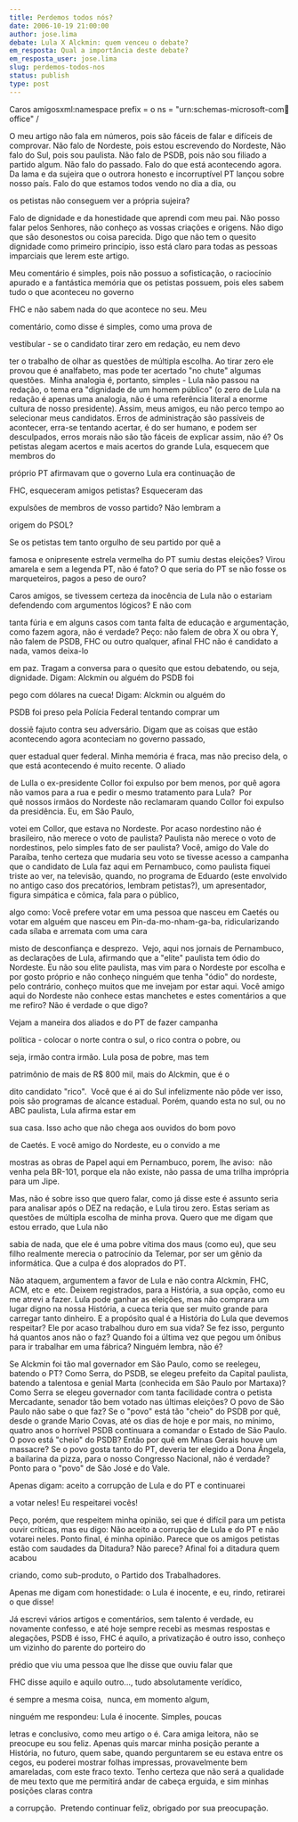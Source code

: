 ```yaml
---
title: Perdemos todos nós?
date: 2006-10-19 21:00:00
author: jose.lima
debate: Lula X Alckmin: quem venceu o debate?
em_resposta: Qual a importância deste debate?
em_resposta_user: jose.lima
slug: perdemos-todos-nos
status: publish 
type: post
---
```


Caros amigosxml:namespace prefix = o ns = "urn:schemas-microsoft-com:office:office" /


O meu artigo não fala em números, pois são fáceis de falar e difíceis de comprovar. Não falo de Nordeste, pois estou escrevendo do Nordeste, Não falo do Sul, pois sou paulista. Não falo de PSDB, pois não sou filiado a partido algum. Não falo do passado. Falo do que está acontecendo agora. Da lama e da sujeira que o outrora honesto e incorruptível PT lançou sobre nosso país. Falo do que estamos todos vendo no dia a dia, ou 


os petistas não conseguem ver a própria sujeira?


Falo de dignidade e da honestidade que aprendi com meu pai. Não posso falar pelos Senhores, não conheço as vossas criações e origens. Não digo que são desonestos ou coisa parecida. Digo que não tem o quesito dignidade como primeiro princípio, isso está claro para todas as pessoas imparciais que lerem este artigo. 


Meu comentário é simples, pois não possuo a sofisticação, o raciocínio apurado e a fantástica memória que os petistas possuem, pois eles sabem tudo o que aconteceu no governo 


FHC e não sabem nada do que acontece no seu. Meu 


comentário, como disse é simples, como uma prova de 


vestibular - se o candidato tirar zero em redação, eu nem devo 


ter o trabalho de olhar as questões de múltipla escolha. Ao tirar zero ele provou que é analfabeto, mas pode ter acertado "no chute" algumas questões.  Minha analogia é, portanto, simples - Lula não passou na redação, o tema era "dignidade de um homem público" (o zero de Lula na redação é apenas uma analogia, não é uma referência literal a enorme cultura de nosso presidente). Assim, meus amigos, eu não perco tempo ao selecionar meus candidatos. Erros de administração são passíveis de acontecer, erra-se tentando acertar, é do ser humano, e podem ser desculpados, erros morais não são tão fáceis de explicar assim, não é? Os petistas alegam acertos e mais acertos do grande Lula, esquecem que membros do 


próprio PT afirmavam que o governo Lula era continuação de 


FHC, esqueceram amigos petistas? Esqueceram das 


expulsões de membros de vosso partido? Não lembram a 


origem do PSOL? 


Se os petistas tem tanto orgulho de seu partido por quê a 


famosa e onipresente estrela vermelha do PT sumiu destas eleições? Virou amarela e sem a legenda PT, não é fato? O que seria do PT se não fosse os marqueteiros, pagos a peso de ouro?   


Caros amigos, se tivessem certeza da inocência de Lula não o estariam defendendo com argumentos lógicos? E não com 


tanta fúria e em alguns casos com tanta falta de educação e argumentação, como fazem agora, não é verdade? Peço: não falem de obra X ou obra Y, não falem de PSDB, FHC ou outro qualquer, afinal FHC não é candidato a nada, vamos deixa-lo 


em paz. Tragam a conversa para o quesito que estou debatendo, ou seja, dignidade. Digam: Alckmin ou alguém do PSDB foi 


pego com dólares na cueca! Digam: Alckmin ou alguém do 


PSDB foi preso pela Polícia Federal tentando comprar um 


dossiê fajuto contra seu adversário. Digam que as coisas que estão acontecendo agora aconteciam no governo passado, 


quer estadual quer federal. Minha memória é fraca, mas não preciso dela, o que está acontecendo é muito recente. O aliado 


de Lulla o ex-presidente Collor foi expulso por bem menos, por quê agora não vamos para a rua e pedir o mesmo tratamento para Lula?  Por quê nossos irmãos do Nordeste não reclamaram quando Collor foi expulso da presidência. Eu, em São Paulo, 


votei em Collor, que estava no Nordeste. Por acaso nordestino não é brasileiro, não merece o voto de paulista? Paulista não merece o voto de nordestinos, pelo simples fato de ser paulista? Você, amigo do Vale do Paraíba, tenho certeza que mudaria seu voto se tivesse acesso a campanha que o candidato de Lula faz aqui em Pernambuco, como paulista fiquei triste ao ver, na televisão, quando, no programa de Eduardo (este envolvido no antigo caso dos precatórios, lembram petistas?), um apresentador,  figura simpática e cômica, fala para o público, 


algo como: Você prefere votar em uma pessoa que nasceu em Caetés ou votar em alguém que nasceu em Pin-da-mo-nham-ga-ba, ridicularizando cada sílaba e arremata com uma cara 


misto de desconfiança e desprezo.  Vejo, aqui nos jornais de Pernambuco, as declarações de Lula, afirmando que a "elite" paulista tem ódio do Nordeste. Eu não sou elite paulista, mas vim para o Nordeste por escolha e por gosto próprio e não conheço ninguém que tenha "ódio" do nordeste, pelo contrário, conheço muitos que me invejam por estar aqui. Você amigo aqui do Nordeste não conhece estas manchetes e estes comentários a que me refiro? Não é verdade o que digo?


Vejam a maneira dos aliados e do PT de fazer campanha 


política - colocar o norte contra o sul, o rico contra o pobre, ou 


seja, irmão contra irmão. Lula posa de pobre, mas tem 


patrimônio de mais de R$ 800 mil, mais do Alckmin, que é o 


dito candidato "rico".  Você que é ai do Sul infelizmente não pôde ver isso, pois são programas de alcance estadual. Porém, quando esta no sul, ou no ABC paulista, Lula afirma estar em 


sua casa. Isso acho que não chega aos ouvidos do bom povo 


de Caetés. E você amigo do Nordeste, eu o convido a me 


mostras as obras de Papel aqui em Pernambuco, porem, lhe aviso:  não venha pela BR-101, porque ela não existe, não passa de uma trilha imprópria para um Jipe.


Mas, não é sobre isso que quero falar, como já disse este é assunto seria para analisar após o DEZ na redação, e Lula tirou zero. Estas seriam as questões de múltipla escolha de minha prova. Quero que me digam que estou errado, que Lula não 


sabia de nada, que ele é uma pobre vítima dos maus (como eu), que seu filho realmente merecia o patrocínio da Telemar, por ser um gênio da informática. Que a culpa é dos aloprados do PT. 


Não ataquem, argumentem a favor de Lula e não contra Alckmin, FHC, ACM, etc e  etc. Deixem registrados, para a História, a sua opção, como eu me atrevi a fazer. Lula pode ganhar as eleições, mas não comprara um lugar digno na nossa História, a cueca teria que ser muito grande para carregar tanto dinheiro. E a propósito qual é a História do Lula que devemos respeitar? Ele por acaso trabalhou duro em sua vida? Se fez isso, pergunto há quantos anos não o faz? Quando foi a última vez que pegou um ônibus para ir trabalhar em uma fábrica? Ninguém lembra, não é?


Se Alckmin foi tão mal governador em São Paulo, como se reelegeu, batendo o PT? Como Serra, do PSDB, se elegeu prefeito da Capital paulista, batendo a talentosa e genial Marta (conhecida em São Paulo por Martaxa)? Como Serra se elegeu governador com tanta facilidade contra o petista Mercadante, senador tão bem votado nas últimas eleições? O povo de São Paulo não sabe o que faz? Se o "povo" está tão "cheio" do PSDB por quê, desde o grande Mario Covas, até os dias de hoje e por mais, no mínimo, quatro anos o horrível PSDB continuara a comandar o Estado de São Paulo. O povo está "cheio" do PSDB? Então por quê em Minas Gerais houve um massacre? Se o povo gosta tanto do PT, deveria ter elegido a Dona Ângela, a bailarina da pizza, para o nosso Congresso Nacional, não é verdade? Ponto para o "povo" de São José e do Vale.


Apenas digam: aceito a corrupção de Lula e do PT e continuarei 


a votar neles! Eu respeitarei vocês! 


Peço, porém, que respeitem minha opinião, sei que é difícil para um petista ouvir críticas, mas eu digo: Não aceito a corrupção de Lula e do PT e não votarei neles. Ponto final, é minha opinião. Parece que os amigos petistas estão com saudades da Ditadura? Não parece? Afinal foi a ditadura quem acabou 


criando, como sub-produto, o Partido dos Trabalhadores. 


Apenas me digam com honestidade: o Lula é inocente, e eu, rindo, retirarei o que disse!


Já escrevi vários artigos e comentários, sem talento é verdade, eu novamente confesso, e até hoje sempre recebi as mesmas respostas e alegações, PSDB é isso, FHC é aquilo, a privatização é outro isso, conheço um vizinho do parente do porteiro do 


prédio que viu uma pessoa que lhe disse que ouviu falar que 


FHC disse aquilo e aquilo outro..., tudo absolutamente verídico, 


é sempre a mesma coisa,  nunca, em momento algum, 


ninguém me respondeu: Lula é inocente. Simples, poucas 


letras e conclusivo, como meu artigo o é. Cara amiga leitora, não se preocupe eu sou feliz. Apenas quis marcar minha posição perante a História, no futuro, quem sabe, quando perguntarem se eu estava entre os cegos, eu poderei mostrar folhas impressas, provavelmente bem amareladas, com este fraco texto. Tenho certeza que não será a qualidade de meu texto que me permitirá andar de cabeça erguida, e sim minhas posições claras contra 


a corrupção.  Pretendo continuar feliz, obrigado por sua preocupação.  



